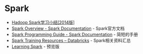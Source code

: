 # Spark

* [Hadoop Spark学习小结[2014版]](http://dongfeiwww.com/hadoop/2014/08/15/spark/)
* [Spark Overview - Spark Documentation](https://spark.apache.org/docs/latest/) - Spark官方文档
* [Spark Programming Guide - Spark  Documentation](https://spark.apache.org/docs/latest/programming-guide.html) - 简短的手册
* [Spark Training Resources – Databricks](http://databricks.com/spark-training-resources) - Spark相关资料汇总
* [Learning Spark](https://www.safaribooksonline.com/library/view/learning-spark/9781449359034/) - 预览版
